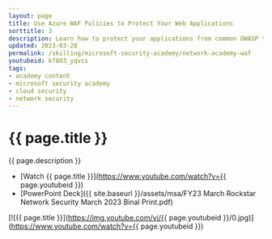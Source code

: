 ```yaml
---
layout: page
title: Use Azure WAF Policies to Protect Your Web Applications
sorttitle: 3
description: Learn how to protect your applications from common OWASP top 10 attacks with cloud-native Azure Web Application Firewall. Explore how to deploy the service in minutes to get complete visibility into your environment and block malicious attacks with managed rule sets.
updated: 2023-03-28
permalink: /skilling/microsoft-security-academy/network-academy-waf
youtubeid: kf8O3_yqvcs
tags: 
- academy content
- microsoft security academy
- cloud security
- network security
---
```


# {{ page.title }}

{{ page.description }}

* [Watch {{ page.title }}](https://www.youtube.com/watch?v={{ page.youtubeid }})
* [PowerPoint Deck]({{ site.baseurl }}/assets/msa/FY23 March Rockstar Network Security March 2023 Binal Print.pdf)

[![{{ page.title }}](https://img.youtube.com/vi/{{ page.youtubeid }}/0.jpg)](https://www.youtube.com/watch?v={{ page.youtubeid }})